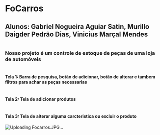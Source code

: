 # FoCarros

## Alunos: Gabriel Nogueira Aguiar Satin, Murillo Daigder Pedrão Dias, Vinicius Marçal Mendes
#
### Nosso projeto é um controle de estoque de peças de uma loja de automóveis
#
#### Tela 1: Barra de pesquisa, botão de adicionar, botão de alterar e tambem filtros para achar as peças necessarias
#
#### Tela 2: Tela de adicionar produtos 
#
#### Tela 3: Tela de alterar alguma carcteristica ou excluir o produto

![Uploading Focarros.JPG…]()


